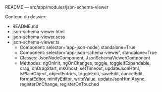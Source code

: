 README — src/app/modules/json-schema-viewer

Contenu du dossier:

- README.md
- json-schema-viewer.html
- json-schema-viewer.scss
- json-schema-viewer.ts
  - Component: selector='app-json-node', standalone=True
  - Component: selector='app-json-schema-viewer', standalone=True
  - Classes: JsonNodeComponent, JsonSchemaViewerComponent
  - Méthodes: ngOnInit, ngOnChanges, toggle, toggleIfExpandable, drag, onDragStart, mkGhost, setTimeout, updateJsonHtml, isPlainObject, objectEntries, toggleEdit, saveEdit, cancelEdit, formatEditor, minifyEditor, writeValue, updateJsonHtmlAsync, registerOnChange, registerOnTouched
